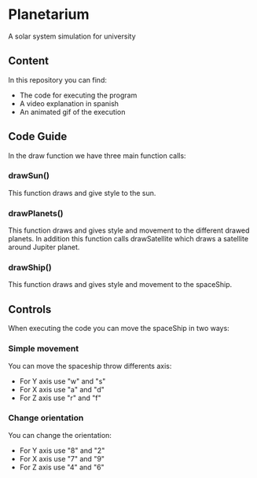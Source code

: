 # Planetarium
A solar system simulation for university

## Content
In this repository you can find:
+ The code for executing the program
+ A video explanation in spanish
+ An animated gif of the execution

## Code Guide
In the draw function we have three main function calls:
### drawSun()
This function draws and give style to the sun.
### drawPlanets()
This function draws and gives style and movement to the different drawed planets. 
In addition this function calls drawSatellite which draws a satellite around Jupiter planet.
### drawShip()
This function draws and gives style and movement to the spaceShip.


## Controls
When executing the code you can move the spaceShip in two ways:

### Simple movement
You can move the spaceship throw differents axis:
+ For Y axis use "w" and "s"
+ For X axis use "a" and "d"
+ For Z axis use "r" and "f"

### Change orientation
You can change the orientation:
+ For Y axis use "8" and "2"
+ For X axis use "7" and "9"
+ For Z axis use "4" and "6"
